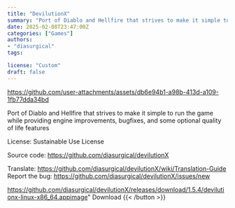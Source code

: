 ```yaml
---
title: "DevilutionX"
summary: "Port of Diablo and Hellfire that strives to make it simple to run the game while providing engine improvements, bugfixes, and some optional quality of life features"
date: 2025-02-08T23:47:00Z
categories: ["Games"]
authors:
- "diasurgical"
tags: 

license: "Custom"
draft: false
---
```


https://github.com/user-attachments/assets/db6e94b1-a98b-413d-a109-1fb77dda34bd

Port of Diablo and Hellfire that strives to make it simple to run the game while providing engine improvements, bugfixes, and some optional quality of life features

License: Sustainable Use License

Source code: <https://github.com/diasurgical/devilutionX>

Translate: <https://github.com/diasurgical/devilutionX/wiki/Translation-Guide>  
Report the bug: <https://github.com/diasurgical/devilutionX/issues/new>  

https://github.com/diasurgical/devilutionX/releases/download/1.5.4/devilutionx-linux-x86_64.appimage" 
Download
{{< /button >}}